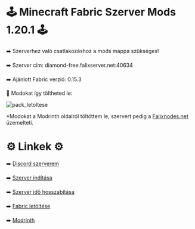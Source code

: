 # 🕹 Minecraft Fabric Szerver Mods 1.20.1 🕹
➡️ Szerverhez való csatlakozáshoz a mods mappa szükséges!

➡️ Szerver cím: diamond-free.falixserver.net:40634

➡️ Ajánlott Fabric verzió: 0.15.3

📌 Modokat így töltheted le:

![pack_letoltese](https://github.com/Zoli708/Minecraft-Fabric-Szerver-Mods-1.20.1/assets/132081226/ffc83a40-0b29-41f1-9981-5fe26b629a5a)

*Modokat a Modrinth oldalról töltöttem le, szervert pedig a [Falixnodes.net](https://falixnodes.net/) üzemelteti.

# ⚙️ Linkek ⚙️
➡️ [Discord szerverem](https://discord.gg/kCb5qyeXGX)

➡️ [Szerver indítása](https://client.falixnodes.net/startserver)

➡️ [Szerver idő hosszabítása](https://client.falixnodes.net/timer?id=1171638)

➡️ [Fabric letöltése](https://fabricmc.net/)

➡️ [Modrinth](https://modrinth.com/)
